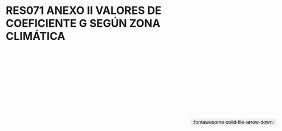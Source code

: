 
# RES071 ANEXO II VALORES DE COEFICIENTE G SEGÚN ZONA CLIMÁTICA

<a href='../RES071 ANEXO II VALORES DE COEFICIENTE G SEGÚN ZONA CLIMÁTICA.pdf' download>
<button class='md-button -primary' 
id='download-btn' style="position: fixed; top: 10%; right: 20px; 
        transform: translateY(-50%); z-index: 1000;  border: none; ">
:fontawesome-solid-file-arrow-down: 
</button>
</a>

<div 
    id='../RES071 ANEXO II VALORES DE COEFICIENTE G SEGÚN ZONA CLIMÁTICA.pdf' 
    data-pdf-url='../RES071 ANEXO II VALORES DE COEFICIENTE G SEGÚN ZONA CLIMÁTICA.pdf'
    style=' width: 100%; height: auto;overflow: auto;'>
</div>

